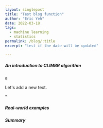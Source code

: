 ```yaml
---
layout: singlepost
title: "Test blog function"
author: "Eric Yeh"
date: 2022-03-18
tags: 
  - machine learning
  - statistics
permalink: /blog/:title
excerpt: "test if the date will be updated"

---
```


##### **An introduction to CLIMBR algorithm**
<p>a</p>
Let's add a new text.
<p>"</p>

##### **Real-world examples**

##### **Summary**